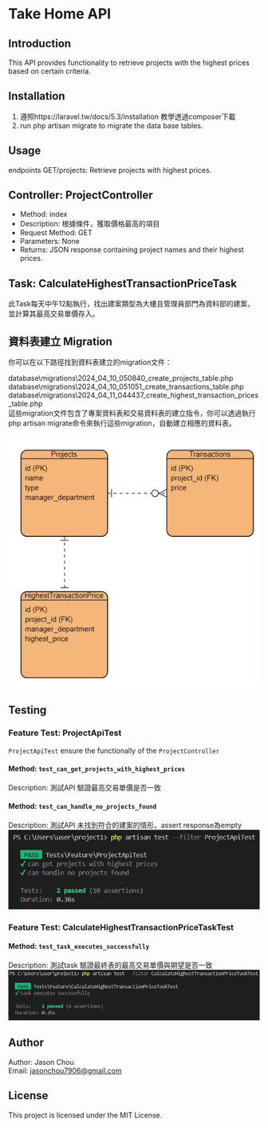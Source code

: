 
# Take Home API

## Introduction
This API provides functionality to retrieve projects with the highest prices based on certain criteria.
## Installation
1. 遵照https://laravel.tw/docs/5.3/installation 教學透過composer下載
2. run php artisan migrate to migrate the data base tables.

## Usage

endpoints
GET/projects: Retrieve projects with highest prices.

## Controller: ProjectController

- Method: index  
- Description: 根據條件，獲取價格最高的項目  
- Request Method: GET  
- Parameters: None   
- Returns: JSON response containing project names and their highest prices.  

## Task: CalculateHighestTransactionPriceTask
此Task每天中午12點執行，找出建案類型為大樓且管理員部門為資料部的建案，並計算其最高交易單價存入。

## 資料表建立 Migration
你可以在以下路徑找到資料表建立的migration文件：

database\migrations\2024_04_10_050840_create_projects_table.php  
database\migrations\2024_04_10_051051_create_transactions_table.php  
database\migrations\2024_04_11_044437_create_highest_transaction_prices_table.php  
這些migration文件包含了專案資料表和交易資料表的建立指令，你可以透過執行php artisan migrate命令來執行這些migration，自動建立相應的資料表。  

![alt text](image-1.png)

## Testing

### Feature Test: ProjectApiTest
`ProjectApiTest` ensure the functionally of the `ProjectController`

#### Method: `test_can_get_projects_with_highest_prices`
Description: 測試API 驗證最高交易單價是否一致

#### Method: `test_can_handle_no_projects_found`
Description: 測試API 未找到符合的建案的情形，assert response為empty
![alt text](image-3.png)
### Feature Test: CalculateHighestTransactionPriceTaskTest
#### Method: `test_task_executes_successfully`
Description: 測試task 驗證最終表的最高交易單價與期望是否一致
![alt text](image-2.png)

## Author
Author: Jason Chou  
Email: jasonchou7906@gmail.com  

## License
This project is licensed under the MIT License.